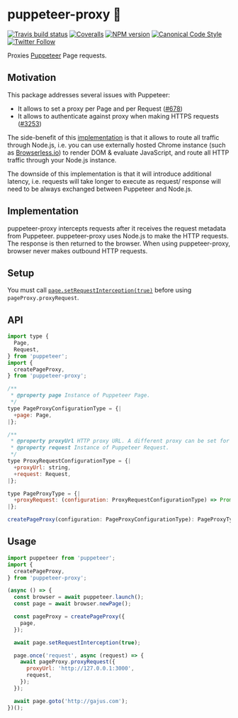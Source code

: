 # puppeteer-proxy 🎎

[![Travis build status](http://img.shields.io/travis/gajus/puppeteer-proxy/master.svg?style=flat-square)](https://travis-ci.org/gajus/puppeteer-proxy)
[![Coveralls](https://img.shields.io/coveralls/gajus/puppeteer-proxy.svg?style=flat-square)](https://coveralls.io/github/gajus/puppeteer-proxy)
[![NPM version](http://img.shields.io/npm/v/puppeteer-proxy.svg?style=flat-square)](https://www.npmjs.org/package/puppeteer-proxy)
[![Canonical Code Style](https://img.shields.io/badge/code%20style-canonical-blue.svg?style=flat-square)](https://github.com/gajus/canonical)
[![Twitter Follow](https://img.shields.io/twitter/follow/kuizinas.svg?style=social&label=Follow)](https://twitter.com/kuizinas)

Proxies [Puppeteer](https://github.com/puppeteer/puppeteer) Page requests.

## Motivation

This package addresses several issues with Puppeteer:

* It allows to set a proxy per Page and per Request ([#678](https://github.com/puppeteer/puppeteer/issues/678))
* It allows to authenticate against proxy when making HTTPS requests ([#3253](https://github.com/puppeteer/puppeteer/issues/3253))

The side-benefit of this [implementation](#implementation) is that it allows to route all traffic through Node.js, i.e. you can use externally hosted Chrome instance (such as [Browserless.io](https://www.browserless.io/)) to render DOM & evaluate JavaScript, and route all HTTP traffic through your Node.js instance.

The downside of this implementation is that it will introduce additional latency, i.e. requests will take longer to execute as request/ response will need to be always exchanged between Puppeteer and Node.js.

## Implementation

puppeteer-proxy intercepts requests after it receives the request metadata from Puppeteer. puppeteer-proxy uses Node.js to make the HTTP requests. The response is then returned to the browser. When using puppeteer-proxy, browser never makes outbound HTTP requests.

## Setup

You must call [`page.setRequestInterception(true)`](https://pptr.dev/#?product=Puppeteer&version=v2.1.0&show=api-pagesetrequestinterceptionvalue) before using `pageProxy.proxyRequest`.

## API

```js
import type {
  Page,
  Request,
} from 'puppeteer';
import {
  createPageProxy,
} from 'puppeteer-proxy';

/**
 * @property page Instance of Puppeteer Page.
 */
type PageProxyConfigurationType = {|
  +page: Page,
|};

/**
 * @property proxyUrl HTTP proxy URL. A different proxy can be set for each request.
 * @property request Instance of Puppeteer Request.
 */
type ProxyRequestConfigurationType = {|
  +proxyUrl: string,
  +request: Request,
|};

type PageProxyType = {|
  +proxyRequest: (configuration: ProxyRequestConfigurationType) => Promise<void>,
|};

createPageProxy(configuration: PageProxyConfigurationType): PageProxyType;

```

## Usage

```js
import puppeteer from 'puppeteer';
import {
  createPageProxy,
} from 'puppeteer-proxy';

(async () => {
  const browser = await puppeteer.launch();
  const page = await browser.newPage();

  const pageProxy = createPageProxy({
    page,
  });

  await page.setRequestInterception(true);

  page.once('request', async (request) => {
    await pageProxy.proxyRequest({
      proxyUrl: 'http://127.0.0.1:3000',
      request,
    });
  });

  await page.goto('http://gajus.com');
})();

```
